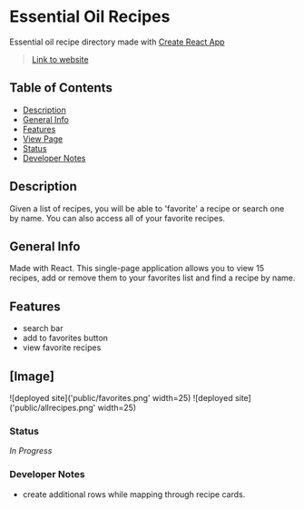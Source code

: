 # Essential Oil Recipes
Essential oil recipe directory made with [Create React App](https://github.com/facebook/create-react-app)
>[Link to website](www.link.com)

## Table of Contents
* [Description](#Description)
* [General Info](#General-Info)
* [Features](#Features)
* [View Page](#Image)
* [Status](#Status)
* [Developer Notes](#Developer-Notes)

## Description 
Given a list of recipes, you will be able to 'favorite' a recipe or search one by name. You can also access all of your favorite recipes.

## General Info 
Made with React. This single-page application allows you to view 15 recipes, add or remove them to your favorites list and find a recipe by name.

## Features
* search bar
* add to favorites button
* view favorite recipes

## [Image]
![deployed site]('public/favorites.png' width=25)
![deployed site]('public/allrecipes.png' width=25)


### Status
_In Progress_

### Developer Notes
- create additional rows while mapping through recipe cards.
